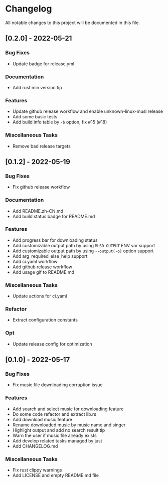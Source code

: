 # Changelog
All notable changes to this project will be documented in this file.

## [0.2.0] - 2022-05-21

### Bug Fixes

- Update badge for release.yml

### Documentation

- Add rust min version tip

### Features

- Update github release workflow and enable unknown-linux-musl release
- Add some basic tests
- Add build info table by `-b` option, fix #15 (#18)

### Miscellaneous Tasks

- Remove bad release targets

## [0.1.2] - 2022-05-19

### Bug Fixes

- Fix github release workflow

### Documentation

- Add README.zh-CN.md
- Add build status badge for README.md

### Features

- Add progress bar for downloading status
- Add customizable output path by using `MUSD_OUTPUT` ENV var support
- Add customizable output path by using `--output(-o)` option support
- Add arg_required_else_help support
- Add ci.yaml workflow
- Add github release workflow
- Add usage gif to README.md

### Miscellaneous Tasks

- Update actions for ci.yaml

### Refactor

- Extract configuration constants

### Opt

- Update release config for optimization

## [0.1.0] - 2022-05-17

### Bug Fixes

- Fix music file downloading corruption issue

### Features

- Add search and select music for downloading feature
- Do some code refactor and extract lib.rs
- Add download music feature
- Rename downloaded music by music name and singer
- Highlight output and add no search result tip
- Warn the user if music file already exists
- Add develop related tasks managed by just
- Add CHANGELOG.md

### Miscellaneous Tasks

- Fix rust clippy warnings
- Add LICENSE and empty README.md file

